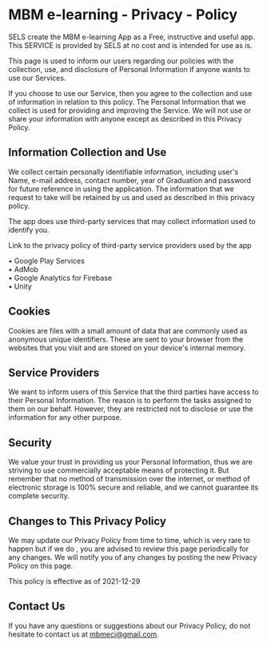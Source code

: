 # MBM e-learning - Privacy - Policy 

SELS create the MBM e-learning App as a Free, instructive and useful app. This SERVICE is provided by SELS at no cost and is intended for use as is.

This page is used to inform our users regarding our policies with the collection, use, and disclosure of Personal Information if anyone wants  to use our Services.

If you choose to use our Service, then you agree to the collection and use of information in relation to this policy. The Personal Information that we collect is used for providing and improving the Service. We will not use or share your information with anyone except as described in this Privacy Policy.

## Information Collection and Use 

We collect  certain personally identifiable information, including user's Name, e-mail address, contact number, year of Graduation and password for future reference in using the application. The information that we request to take will be retained by us and used as described in this privacy policy.

The app does use third-party services that may collect information used to identify you.

Link to the privacy policy of third-party service providers used by the app

• Google Play Services <br/>
• AdMob <br/>
• Google Analytics for Firebase <br/>
• Unity <br/>

## Cookies 

Cookies are files with a small amount of data that are commonly used as anonymous unique identifiers. These are sent to your browser from the websites that you visit and are stored on your device's internal memory.

## Service Providers 

We want to inform users of this Service that the third parties have access to their Personal Information. The reason is to perform the tasks assigned to them on our behalf. However, they are restricted not to disclose or use the information for any other purpose.

## Security 

We value your trust in providing us your Personal Information, thus we are striving to use commercially acceptable means of protecting it. But remember that no method of transmission over the internet, or method of electronic storage is 100% secure and reliable, and we cannot guarantee its complete security.

## Changes to This Privacy Policy 

We may update our Privacy Policy from time to time, which is very rare to happen but if we do , you are advised to review this page periodically for any changes. We will notify you of any changes by posting the new Privacy Policy on this page.

This policy is effective as of 2021-12-29

## Contact Us 

If you have any questions or suggestions about our Privacy Policy, do not hesitate to contact us at mbmecj@gmail.com.

